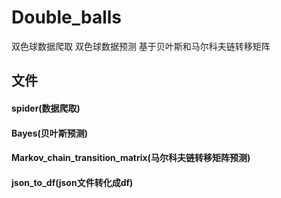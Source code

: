 # Double_balls
双色球数据爬取
双色球数据预测 基于贝叶斯和马尔科夫链转移矩阵

## 文件
#### spider(数据爬取)
#### Bayes(贝叶斯预测)
#### Markov_chain_transition_matrix(马尔科夫链转移矩阵预测)
#### json_to_df(json文件转化成df)
